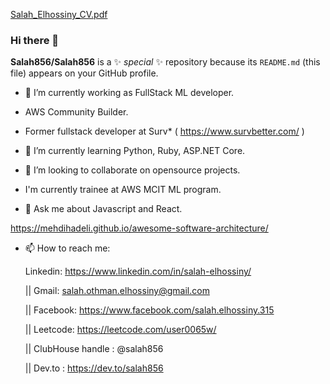 

[Salah_Elhossiny_CV.pdf](https://github.com/Salah856/Salah856/files/6413597/Salah_Elhossiny_CV.pdf)  
 
### Hi there 👋    
    
**Salah856/Salah856** is a ✨  _special_  ✨ repository because its `README.md` (this file) appears on your GitHub profile.
  
- 🔭 I’m currently working as FullStack ML developer.     
- AWS Community Builder.
 
- Former fullstack developer at Surv* ( https://www.survbetter.com/ )
- 🌱 I’m currently learning Python, Ruby, ASP.NET Core. 
- 👯 I’m looking to collaborate on opensource projects. 

- I'm currently trainee at AWS MCIT ML program. 
- 💬 Ask me about Javascript and React.  

https://mehdihadeli.github.io/awesome-software-architecture/ 
     
- 📫 How to reach me: 

   Linkedin: https://www.linkedin.com/in/salah-elhossiny/   
    
   || Gmail: salah.othman.elhossiny@gmail.com   
   
   || Facebook: https://www.facebook.com/salah.elhossiny.315 
  
   || Leetcode: https://leetcode.com/user0065w/
  
   || ClubHouse handle : @salah856 
   
   || Dev.to :  https://dev.to/salah856  
 
